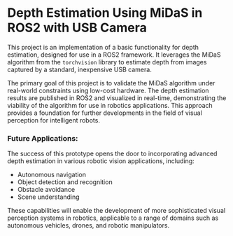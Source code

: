 # Depth Estimation Using MiDaS in ROS2 with USB Camera

This project is an implementation of a basic functionality for depth estimation, designed for use in a ROS2 framework. It leverages the MiDaS algorithm from the `torchvision` library to estimate depth from images captured by a standard, inexpensive USB camera.

The primary goal of this project is to validate the MiDaS algorithm under real-world constraints using low-cost hardware. The depth estimation results are published in ROS2 and visualized in real-time, demonstrating the viability of the algorithm for use in robotics applications. This approach provides a foundation for further developments in the field of visual perception for intelligent robots.

### Future Applications:
The success of this prototype opens the door to incorporating advanced depth estimation in various robotic vision applications, including:

- Autonomous navigation
- Object detection and recognition
- Obstacle avoidance
- Scene understanding

These capabilities will enable the development of more sophisticated visual perception systems in robotics, applicable to a range of domains such as autonomous vehicles, drones, and robotic manipulators.
